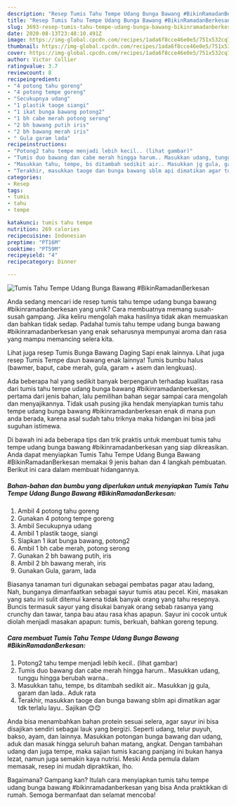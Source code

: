 ```yaml
---
description: "Resep Tumis Tahu Tempe Udang Bunga Bawang #BikinRamadanBerkesan Anti Gagal"
title: "Resep Tumis Tahu Tempe Udang Bunga Bawang #BikinRamadanBerkesan Anti Gagal"
slug: 3693-resep-tumis-tahu-tempe-udang-bunga-bawang-bikinramadanberkesan-anti-gagal
date: 2020-08-13T23:48:10.491Z
image: https://img-global.cpcdn.com/recipes/1ada6f8cce46e0e5/751x532cq70/tumis-tahu-tempe-udang-bunga-bawang-bikinramadanberkesan-foto-resep-utama.jpg
thumbnail: https://img-global.cpcdn.com/recipes/1ada6f8cce46e0e5/751x532cq70/tumis-tahu-tempe-udang-bunga-bawang-bikinramadanberkesan-foto-resep-utama.jpg
cover: https://img-global.cpcdn.com/recipes/1ada6f8cce46e0e5/751x532cq70/tumis-tahu-tempe-udang-bunga-bawang-bikinramadanberkesan-foto-resep-utama.jpg
author: Victor Collier
ratingvalue: 3.7
reviewcount: 8
recipeingredient:
- "4 potong tahu goreng"
- "4 potong tempe goreng"
- "Secukupnya udang"
- "1 plastik taoge siangi"
- "1 ikat bunga bawang potong2"
- "1 bh cabe merah potong serong"
- "2 bh bawang putih iris"
- "2 bh bawang merah iris"
- " Gula garam lada"
recipeinstructions:
- "Potong2 tahu tempe menjadi lebih kecil.. (lihat gambar)"
- "Tumis duo bawang dan cabe merah hingga harum.. Masukkan udang, tunggu hingga berubah warna.."
- "Masukkan tahu, tempe, bs ditambah sedikit air.. Masukkan jg gula, garam dan lada.. Aduk rata"
- "Terakhir, masukkan taoge dan bunga bawang sblm api dimatikan agar tdk terlalu layu.. Sajikan 😊😊"
categories:
- Resep
tags:
- tumis
- tahu
- tempe

katakunci: tumis tahu tempe 
nutrition: 269 calories
recipecuisine: Indonesian
preptime: "PT16M"
cooktime: "PT59M"
recipeyield: "4"
recipecategory: Dinner

---
```



![Tumis Tahu Tempe Udang Bunga Bawang #BikinRamadanBerkesan](https://img-global.cpcdn.com/recipes/1ada6f8cce46e0e5/751x532cq70/tumis-tahu-tempe-udang-bunga-bawang-bikinramadanberkesan-foto-resep-utama.jpg)

Anda sedang mencari ide resep tumis tahu tempe udang bunga bawang #bikinramadanberkesan yang unik? Cara membuatnya memang susah-susah gampang. Jika keliru mengolah maka hasilnya tidak akan memuaskan dan bahkan tidak sedap. Padahal tumis tahu tempe udang bunga bawang #bikinramadanberkesan yang enak seharusnya mempunyai aroma dan rasa yang mampu memancing selera kita.

Lihat juga resep Tumis Bunga Bawang Daging Sapi enak lainnya. Lihat juga resep Tumis Tempe daun bawang enak lainnya! Tumis bumbu halus (bawmer, baput, cabe merah, gula, garam + asem dan lengkuas).

Ada beberapa hal yang sedikit banyak berpengaruh terhadap kualitas rasa dari tumis tahu tempe udang bunga bawang #bikinramadanberkesan, pertama dari jenis bahan, lalu pemilihan bahan segar sampai cara mengolah dan menyajikannya. Tidak usah pusing jika hendak menyiapkan tumis tahu tempe udang bunga bawang #bikinramadanberkesan enak di mana pun anda berada, karena asal sudah tahu triknya maka hidangan ini bisa jadi suguhan istimewa.


Di bawah ini ada beberapa tips dan trik praktis untuk membuat tumis tahu tempe udang bunga bawang #bikinramadanberkesan yang siap dikreasikan. Anda dapat menyiapkan Tumis Tahu Tempe Udang Bunga Bawang #BikinRamadanBerkesan memakai 9 jenis bahan dan 4 langkah pembuatan. Berikut ini cara dalam membuat hidangannya.

<!--inarticleads1-->

##### Bahan-bahan dan bumbu yang diperlukan untuk menyiapkan Tumis Tahu Tempe Udang Bunga Bawang #BikinRamadanBerkesan:

1. Ambil 4 potong tahu goreng
1. Gunakan 4 potong tempe goreng
1. Ambil Secukupnya udang
1. Ambil 1 plastik taoge, siangi
1. Siapkan 1 ikat bunga bawang, potong2
1. Ambil 1 bh cabe merah, potong serong
1. Gunakan 2 bh bawang putih, iris
1. Ambil 2 bh bawang merah, iris
1. Gunakan  Gula, garam, lada


Biasanya tanaman turi digunakan sebagai pembatas pagar atau ladang, Nah, bunganya dimanfaatkan sebagai sayur tumis atau pecel. Kini, masakan yang satu ini sulit ditemui karena tidak banyak orang yang tahu resepnya. Buncis termasuk sayur yang disukai banyak orang sebab rasanya yang crunchy dan tawar, tanpa bau atau rasa khas apapun. Sayur ini cocok untuk diolah menjadi masakan apapun: tumis, berkuah, bahkan goreng tepung. 

<!--inarticleads2-->

##### Cara membuat Tumis Tahu Tempe Udang Bunga Bawang #BikinRamadanBerkesan:

1. Potong2 tahu tempe menjadi lebih kecil.. (lihat gambar)
1. Tumis duo bawang dan cabe merah hingga harum.. Masukkan udang, tunggu hingga berubah warna..
1. Masukkan tahu, tempe, bs ditambah sedikit air.. Masukkan jg gula, garam dan lada.. Aduk rata
1. Terakhir, masukkan taoge dan bunga bawang sblm api dimatikan agar tdk terlalu layu.. Sajikan 😊😊


Anda bisa menambahkan bahan protein sesuai selera, agar sayur ini bisa disajikan sendiri sebagai lauk yang bergizi. Seperti udang, telur puyuh, bakso, ayam, dan lainnya. Masukkan potongan bunga bawang dan udang, aduk dan masak hingga seluruh bahan matang, angkat. Dengan tambahan udang dan juga tempe, maka sajian tumis kacang panjang ini bukan hanya lezat, namun juga semakin kaya nutrisi. Meski Anda pemula dalam memasak, resep ini mudah dipraktikan, lho. 

Bagaimana? Gampang kan? Itulah cara menyiapkan tumis tahu tempe udang bunga bawang #bikinramadanberkesan yang bisa Anda praktikkan di rumah. Semoga bermanfaat dan selamat mencoba!
